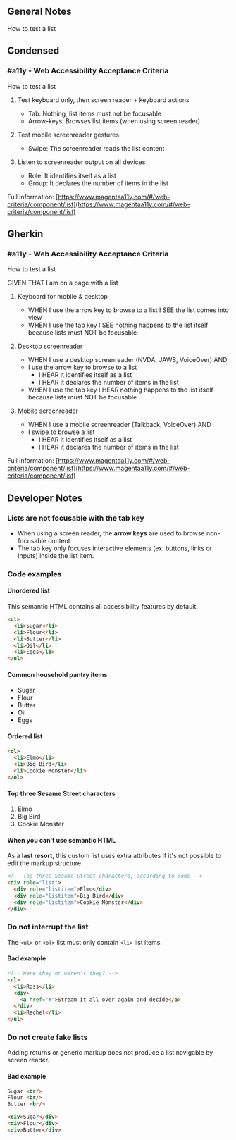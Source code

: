 ## General Notes

How to test a list

## Condensed

### #a11y - Web Accessibility Acceptance Criteria

How to test a list

1. Test keyboard only, then screen reader + keyboard actions

   - Tab: Nothing, list items must not be focusable
   - Arrow-keys: Browses list items (when using screen reader)

2. Test mobile screenreader gestures

   - Swipe: The screenreader reads the list content

3. Listen to screenreader output on all devices

   - Role: It identifies itself as a list
   - Group: It declares the number of items in the list

Full information: [https://www.magentaa11y.com/#/web-criteria/component/list](https://www.magentaa11y.com/#/web-criteria/component/list)

## Gherkin

### #a11y - Web Accessibility Acceptance Criteria

How to test a list

GIVEN THAT I am on a page with a list

1. Keyboard for mobile & desktop

   - WHEN I use the arrow key to browse to a list I SEE the list comes into view
   - WHEN I use the tab key I SEE nothing happens to the list itself because lists must NOT be focusable

2. Desktop screenreader

   - WHEN I use a desktop screenreader (NVDA, JAWS, VoiceOver) AND 
   - I use the arrow key to browse to a list
      - I HEAR it identifies itself as a list
      - I HEAR it declares the number of items in the list
   - WHEN I use the tab key I HEAR nothing happens to the list itself because lists must NOT be focusable

3. Mobile screenreader

   - WHEN I use a mobile screenreader (Talkback, VoiceOver) AND
   - I swipe to browse a list
      - I HEAR it identifies itself as a list
      - I HEAR it declares the number of items in the list

Full information: [https://www.magentaa11y.com/#/web-criteria/component/list](https://www.magentaa11y.com/#/web-criteria/component/list)

## Developer Notes

### Lists are not focusable with the tab key

   - When using a screen reader, the **arrow keys** are used to browse non-focusable content
   - The tab key only focuses interactive elements (ex: buttons, links or inputs) inside the list item.

### Code examples

#### Unordered list

This semantic HTML contains all accessibility features by default.

```html
<ul>
  <li>Sugar</li>
  <li>Flour</li>
  <li>Butter</li>
  <li>Oil</li>
  <li>Eggs</li>
</ul>
```

<example>
<h4>Common household pantry items</h4>
<ul>
  <li>Sugar</li>
  <li>Flour</li>
  <li>Butter</li>
  <li>Oil</li>
  <li>Eggs</li>
</ul>
</example>

#### Ordered list

```html
<ol>
  <li>Elmo</li>
  <li>Big Bird</li>
  <li>Cookie Monster</li>
</ol>
```

<example>
<h4>Top three Sesame Street characters</h4>
<ol>
  <li>Elmo</li>
  <li>Big Bird</li>
  <li>Cookie Monster</li>
</ol>
</example>

#### When you can't use semantic HTML

As a **last resort**, this custom list uses extra attributes if it's not possible to edit the markup structure.

```html
<!-- Top three Sesame Street characters, according to some -->
<div role="list">
  <div role="listitem">Elmo</div>
  <div role="listitem">Big Bird</div>
  <div role="listitem">Cookie Monster</div>
</div>
```

### Do not interrupt the list

The `<ul>` or `<ol>` list must only contain `<li>` list items.

<h4 class="bad-example"> Bad example</h4>

```html
<!-- Were they or weren't they? -->
<ul>
  <li>Ross</li>
  <div>
    <a href="#">Stream it all over again and decide</a>
  </div>
  <li>Rachel</li>
</ul>
```

### Do not create fake lists

Adding returns or generic markup does not produce a list navigable by screen reader.

<h4 class="bad-example"> Bad example</h4>

```html
Sugar <br/>
Flour <br/>
Butter <br/>

<div>Sugar</div>
<div>Flour</div>
<div>Butter</div>
```
